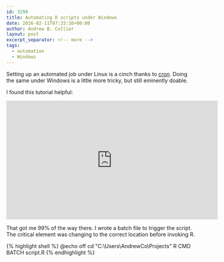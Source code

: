 ```yaml
---
id: 3299
title: Automating R scripts under Windows
date: 2016-02-11T07:33:16+00:00
author: Andrew B. Collier
layout: post
excerpt_separator: <!-- more -->
tags:
  - automation
  - Windows
---
```

Setting up an automated job under Linux is a cinch thanks to [cron](https://en.wikipedia.org/wiki/Cron). Doing the same under Windows is a little more tricky, but still eminently doable.

<!-- more -->

I found this tutorial helpful:

<iframe width="560" height="315" src="https://www.youtube.com/embed/UDKy5_SQy2o" frameborder="0" allowfullscreen></iframe>

That got me 99% of the way there. I wrote a batch file to trigger the script. The critical element was changing to the correct location before invoking R.

{% highlight shell %}
@echo off
cd "C:\Users\AndrewCo\Projects\"
R CMD BATCH script.R
{% endhighlight %}

